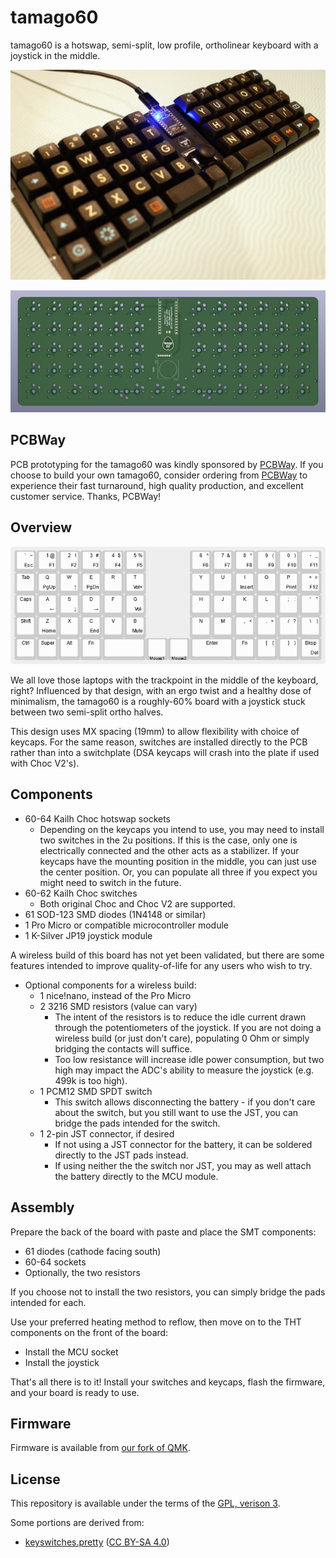 # tamago60

tamago60 is a hotswap, semi-split, low profile, ortholinear keyboard with a joystick in the middle.

![tamago60](images/tamago60.jpg)

![pcb render](images/tamago60_render.png)

## PCBWay

PCB prototyping for the tamago60 was kindly sponsored by [PCBWay](https://www.pcbway.com/). If you choose to build your own
tamago60, consider ordering from [PCBWay](https://www.pcbway.com/) to experience their fast turnaround, high quality production,
and excellent customer service. Thanks, PCBWay!

## Overview

![key layout](images/tamago60_layout.png)

We all love those laptops with the trackpoint in the middle of the keyboard, right? Influenced by that design,
with an ergo twist and a healthy dose of minimalism, the tamago60 is a roughly-60% board with a joystick
stuck between two semi-split ortho halves.

This design uses MX spacing (19mm) to allow flexibility with choice of keycaps. For the same reason, switches are
installed directly to the PCB rather than into a switchplate (DSA keycaps will crash into the plate if used with
Choc V2's).

## Components

- 60-64 Kailh Choc hotswap sockets
  - Depending on the keycaps you intend to use, you may need to install two switches in the 2u positions.
    If this is the case, only one is electrically connected and the other acts as a stabilizer. If your keycaps
    have the mounting position in the middle, you can just use the center position. Or, you can populate all three
    if you expect you might need to switch in the future.
- 60-62 Kailh Choc switches
  - Both original Choc and Choc V2 are supported.
- 61 SOD-123 SMD diodes (1N4148 or similar)
- 1 Pro Micro or compatible microcontroller module
- 1 K-Silver JP19 joystick module

A wireless build of this board has not yet been validated, but there are some features intended to improve quality-of-life
for any users who wish to try.

- Optional components for a wireless build:
  - 1 nice!nano, instead of the Pro Micro
  - 2 3216 SMD resistors (value can vary)
    - The intent of the resistors is to reduce the idle current drawn through the potentiometers of the joystick.
      If you are not doing a wireless build (or just don't care), populating 0 Ohm or simply bridging the contacts will suffice.
    - Too low resistance will increase idle power consumption, but two high may impact the ADC's ability to measure the
      joystick (e.g. 499k is too high).
  - 1 PCM12 SMD SPDT switch
    - This switch allows disconnecting the battery - if you don't care about the switch, but you still want to use the JST, you can
      bridge the pads intended for the switch.
  - 1 2-pin JST connector, if desired
    - If not using a JST connector for the battery, it can be soldered directly to the JST pads instead.
    - If using neither the the switch nor JST, you may as well attach the battery directly to the MCU module.

## Assembly

Prepare the back of the board with paste and place the SMT components:

- 61 diodes (cathode facing south)
- 60-64 sockets 
- Optionally, the two resistors

If you choose not to install the two resistors, you can simply bridge the pads intended for each.

Use your preferred heating method to reflow, then move on to the THT components on the front of the board:

- Install the MCU socket
- Install the joystick

That's all there is to it! Install your switches and keycaps, flash the firmware, and your board is ready to use.

## Firmware

Firmware is available from [our fork of QMK](https://github.com/eggsworks/qmk_firmware/tree/tamago60).

## License

This repository is available under the terms of the [GPL, verison 3](LICENSE).

Some portions are derived from:

- [keyswitches.pretty](https://github.com/daprice/keyswitches.pretty) ([CC BY-SA 4.0](https://creativecommons.org/licenses/by-sa/4.0/))
